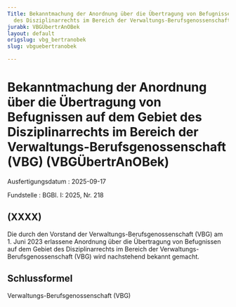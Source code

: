 ```yaml
---
Title: Bekanntmachung der Anordnung über die Übertragung von Befugnissen auf dem Gebiet
  des Disziplinarrechts im Bereich der Verwaltungs-Berufsgenossenschaft (VBG)
jurabk: VBGÜbertrAnOBek
layout: default
origslug: vbg_bertranobek
slug: vbguebertranobek

---
```


# Bekanntmachung der Anordnung über die Übertragung von Befugnissen auf dem Gebiet des Disziplinarrechts im Bereich der Verwaltungs-Berufsgenossenschaft (VBG) (VBGÜbertrAnOBek)

Ausfertigungsdatum
:   2025-09-17

Fundstelle
:   BGBl. I: 2025, Nr. 218


## (XXXX)

Die durch den Vorstand der Verwaltungs-Berufsgenossenschaft (VBG) am 1. Juni 2023 erlassene Anordnung über die Übertragung von Befugnissen auf dem Gebiet des Disziplinarrechts im Bereich der Verwaltungs-Berufsgenossenschaft (VBG) wird nachstehend bekannt gemacht.


## Schlussformel

Verwaltungs-Berufsgenossenschaft (VBG)

